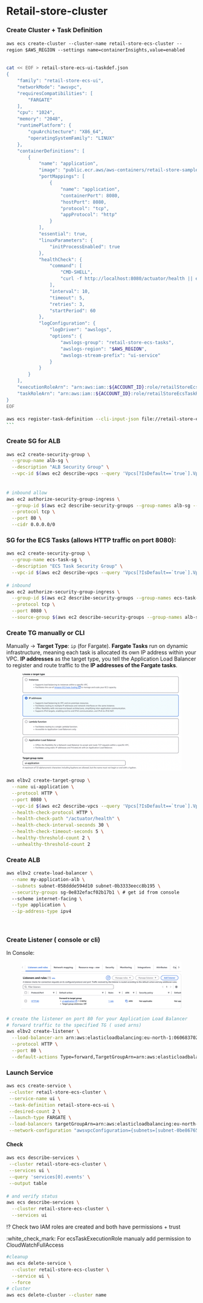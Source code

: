 # Retail-store-cluster

### Create Cluster + Task Definition

`aws ecs create-cluster --cluster-name retail-store-ecs-cluster --region $AWS_REGION --settings name=containerInsights,value=enabled`

````sh

cat << EOF > retail-store-ecs-ui-taskdef.json
{
    "family": "retail-store-ecs-ui",
    "networkMode": "awsvpc",
    "requiresCompatibilities": [
        "FARGATE"
    ],
    "cpu": "1024",
    "memory": "2048",
    "runtimePlatform": {
        "cpuArchitecture": "X86_64",
        "operatingSystemFamily": "LINUX"
    },
    "containerDefinitions": [
        {
            "name": "application",
            "image": "public.ecr.aws/aws-containers/retail-store-sample-ui:0.7.0",
            "portMappings": [
                {
                    "name": "application",
                    "containerPort": 8080,
                    "hostPort": 8080,
                    "protocol": "tcp",
                    "appProtocol": "http"
                }
            ],
            "essential": true,
            "linuxParameters": {
                "initProcessEnabled": true
            },
            "healthCheck": {
                "command": [
                    "CMD-SHELL",
                    "curl -f http://localhost:8080/actuator/health || exit 1"
                ],
                "interval": 10,
                "timeout": 5,
                "retries": 3,
                "startPeriod": 60
            },
            "logConfiguration": {
                "logDriver": "awslogs",
                "options": {
                    "awslogs-group": "retail-store-ecs-tasks",
                    "awslogs-region": "$AWS_REGION",
                    "awslogs-stream-prefix": "ui-service"
                }
            }
        }
    ],
    "executionRoleArn": "arn:aws:iam::${ACCOUNT_ID}:role/retailStoreEcsTaskExecutionRole",
    "taskRoleArn": "arn:aws:iam::${ACCOUNT_ID}:role/retailStoreEcsTaskRole"
}
EOF

aws ecs register-task-definition --cli-input-json file://retail-store-ecs-ui-taskdef.json
```
````



### Create SG for ALB

```sh
aws ec2 create-security-group \
  --group-name alb-sg \
  --description "ALB Security Group" \
  --vpc-id $(aws ec2 describe-vpcs --query 'Vpcs[?IsDefault==`true`].VpcId' --output text)


# inbound allow 
aws ec2 authorize-security-group-ingress \
  --group-id $(aws ec2 describe-security-groups --group-names alb-sg --query 'SecurityGroups[0].GroupId' --output text) \
  --protocol tcp \
  --port 80 \
  --cidr 0.0.0.0/0

```

### SG for **the ECS Tasks (allows HTTP traffic on port 8080)**:

```sh
aws ec2 create-security-group \
  --group-name ecs-task-sg \
  --description "ECS Task Security Group" \
  --vpc-id $(aws ec2 describe-vpcs --query 'Vpcs[?IsDefault==`true`].VpcId' --output text)

# inbound 
aws ec2 authorize-security-group-ingress \
  --group-id $(aws ec2 describe-security-groups --group-names ecs-task-sg --query 'SecurityGroups[0].GroupId' --output text) \
  --protocol tcp \
  --port 8080 \
  --source-group $(aws ec2 describe-security-groups --group-names alb-sg --query 'SecurityGroups[0].GroupId' --output text)

```



### Create TG manually or CLI

Manually ->  **Target Type**: `ip` (for Fargate). **Fargate Tasks** run on dynamic infrastructure, meaning each task is allocated its own IP address within your VPC. **IP addresses** as the target type, you tell the Application Load Balancer to register and route traffic to the **IP addresses of the Fargate tasks**.

<figure><img src="../.gitbook/assets/fargate_TG_Ips.png" alt=""><figcaption></figcaption></figure>

```sh
aws elbv2 create-target-group \
  --name ui-application \
  --protocol HTTP \
  --port 8080 \
  --vpc-id $(aws ec2 describe-vpcs --query 'Vpcs[?IsDefault==`true`].VpcId' --output text) \
  --health-check-protocol HTTP \
  --health-check-path "/actuator/health" \
  --health-check-interval-seconds 30 \
  --health-check-timeout-seconds 5 \
  --healthy-threshold-count 2 \
  --unhealthy-threshold-count 2

```

### Create ALB

```sh
aws elbv2 create-load-balancer \
  --name my-application-alb \
  --subnets subnet-058ddde594d10 subnet-0b3333eecc8b195 \
  --security-groups sg-0e832efacf02b17b1 \ # get id from console
  --scheme internet-facing \
  --type application \
  --ip-address-type ipv4
 
 
```

### Create Listener ( console or cli)

In Console:

<figure><img src="../.gitbook/assets/listener.png" alt=""><figcaption></figcaption></figure>



```sh
# create the listener on port 80 for your Application Load Balancer 
# forward traffic to the specified TG ( used arns)
aws elbv2 create-listener \
  --load-balancer-arn arn:aws:elasticloadbalancing:eu-north-1:060683702247:loadbalancer/app/my-application-alb/70e8a185ff046673 \
  --protocol HTTP \
  --port 80 \
  --default-actions Type=forward,TargetGroupArn=arn:aws:elasticloadbalancing:eu-north-1:060683702247:targetgroup/ui-application/76705a33f7ce80e1


```

### Launch Service

```sh
aws ecs create-service \
 --cluster retail-store-ecs-cluster \
 --service-name ui \
 --task-definition retail-store-ecs-ui \
 --desired-count 2 \
 --launch-type FARGATE \
 --load-balancers targetGroupArn=arn:aws:elasticloadbalancing:eu-north-1:060683702247:targetgroup/ui-application/76705a33f7ce80e1,containerName=application,containerPort=8080 \
 --network-configuration "awsvpcConfiguration={subnets=[subnet-0be86765eecc8b195,subnet-058a6feb1be594d10],securityGroups=[sg-099d3a1db74f5a256],assignPublicIp=DISABLED}"

```



#### Check&#x20;

```sh
aws ecs describe-services \
 --cluster retail-store-ecs-cluster \
 --services ui \
 --query 'services[0].events' \
 --output table

# and verify status
aws ecs describe-services \
  --cluster retail-store-ecs-cluster \
  --services ui

```

:interrobang: Check two IAM roles are created and both have  permissions + trust

:white\_check\_mark: For ecsTaskExecutionRole manualy add permission to CloudWatchFullAccess



```sh
#cleanup
aws ecs delete-service \
  --cluster retail-store-ecs-cluster \
  --service ui \
  --force
# cluster
aws ecs delete-cluster --cluster name

```



